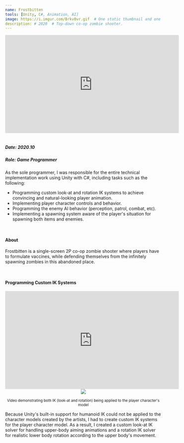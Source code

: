 ```yaml
---
name: Frostbitten
tools: [Unity, C#, Animation, AI]
image: https://i.imgur.com/Brkv0vr.gif  # One static thumbnail and one animated thumbnail locally.
description: # 2020  # Top-down co-op zombie shooter.
---
```


<!-- Tech Demo (e.g. Video & Images) -->
<div class="video">
    <iframe width="560" height="315" src="https://www.youtube.com/embed/zG8j_wYU2io" title="YouTube video player" frameborder="0" allow="accelerometer; autoplay; clipboard-write; encrypted-media; gyroscope; picture-in-picture" allowfullscreen></iframe>
</div>

<br>

<!-- Detailed Role & Date -->
##### Date: 2020.10
##### Role: Game Programmer

As the sole programmer, I was responsible for the entire technical implementation work using Unity with C#, including tasks such as the following:
* Programming custom look-at and rotation IK systems to achieve convincing and natural-looking player animation.
* Implementing player character controls and behavior.
* Programming the enemy AI behavior (perception, patrol, combat, etc).
* Implementing a spawning system aware of the player's situation for spawning both items and enemies.

<br>

<!-- Abstract / About -->
#### About

Frostbitten is a single-screen 2P co-op zombie shooter where players have to formulate vaccines, while defending themselves from the infinitely spawning zombies in this abandoned place.

<br>

<!-- Technical Features & Challenges & Highlights -->
#### Programming Custom IK Systems

<div class="video">
    <iframe width="560" height="315" src="https://www.youtube.com/embed/fOtEoCVqTTw?playlist=fOtEoCVqTTw&loop=1&mute=1" title="YouTube video player" frameborder="0" allow="accelerometer; autoplay; clipboard-write; encrypted-media; gyroscope; picture-in-picture" allowfullscreen></iframe>
</div>

<center>
    <img src="https://i.imgur.com/mEfap6M.gif"/>
    <p><small>Video demonstrating both IK (look-at and rotation) being applied to the player character's model</small></p>
</center>

Because Unity's built-in support for humanoid IK could not be applied to the character models created by the artists, I had to create custom IK systems for the player character model. As a result, I created a custom look-at IK solver for handling upper-body aiming animations and a rotation IK solver for realistic lower body rotation according to the upper body's movement.

<br>

<!-- Miscellaneous (e.g. Awards & Links) -->
